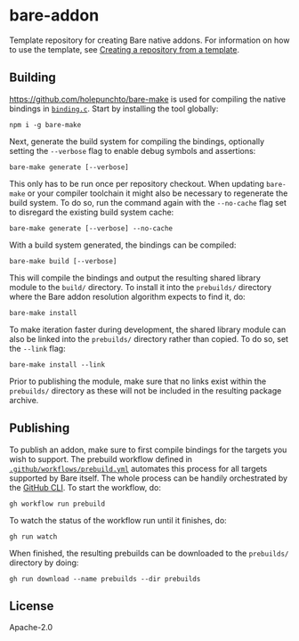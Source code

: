# bare-addon

Template repository for creating Bare native addons. For information on how to use the template, see [Creating a repository from a template](https://docs.github.com/en/repositories/creating-and-managing-repositories/creating-a-repository-from-a-template).

## Building

<https://github.com/holepunchto/bare-make> is used for compiling the native bindings in [`binding.c`](binding.c). Start by installing the tool globally:

```console
npm i -g bare-make
```

Next, generate the build system for compiling the bindings, optionally setting the `--verbose` flag to enable debug symbols and assertions:

```console
bare-make generate [--verbose]
```

This only has to be run once per repository checkout. When updating `bare-make` or your compiler toolchain it might also be necessary to regenerate the build system. To do so, run the command again with the `--no-cache` flag set to disregard the existing build system cache:

```console
bare-make generate [--verbose] --no-cache
```

With a build system generated, the bindings can be compiled:

```console
bare-make build [--verbose]
```

This will compile the bindings and output the resulting shared library module to the `build/` directory. To install it into the `prebuilds/` directory where the Bare addon resolution algorithm expects to find it, do:

```console
bare-make install
```

To make iteration faster during development, the shared library module can also be linked into the `prebuilds/` directory rather than copied. To do so, set the `--link` flag:

```console
bare-make install --link
```

Prior to publishing the module, make sure that no links exist within the `prebuilds/` directory as these will not be included in the resulting package archive.

## Publishing

To publish an addon, make sure to first compile bindings for the targets you wish to support. The prebuild workflow defined in [`.github/workflows/prebuild.yml`](.github/workflows/prebuild.yml) automates this process for all targets supported by Bare itself. The whole process can be handily orchestrated by the [GitHub CLI](https://cli.github.com). To start the workflow, do:

```console
gh workflow run prebuild
```

To watch the status of the workflow run until it finishes, do:

```console
gh run watch
```

When finished, the resulting prebuilds can be downloaded to the `prebuilds/` directory by doing:

```console
gh run download --name prebuilds --dir prebuilds
```

## License

Apache-2.0

